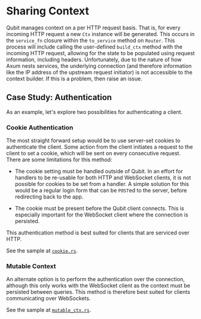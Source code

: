 # Sharing Context

Qubit manages context on a per HTTP request basis. That is, for every incoming HTTP request a new
`Ctx` instance will be generated. This occurs in the `service_fn` closure within the `to_service`
method on `Router`. This process will include calling the user-defined `build_ctx` method with the
incoming HTTP request, allowing for the state to be populated using request information, including
headers. Unfortunately, due to the nature of how Axum nests services, the underlying connection
(and therefore information like the IP address of the upstream request initiator) is not accessible
to the context builder. If this is a problem, then raise an issue.

## Case Study: Authentication

As an example, let's explore two possibilities for authenticating a client.

### Cookie Authentication

The most straight forward setup would be to use server-set cookies to authenticate the client. Some
action from the client initiates a request to the client to set a cookie, which will be sent on
every consecutive request. There are some limitations for this method:

- The cookie setting must be handled outside of Qubit. In an effort for handlers to be re-usable
  for both HTTP and WebSocket clients, it is not possible for cookies to be set from a handler. A
  simple solution for this would be a regular login form that can be `POST`ed to the server, before
  redirecting back to the app.

- The cookie must be present before the Qubit client connects. This is especially important for the
  WebSocket client where the connection is persisted.

This authentication method is best suited for clients that are serviced over HTTP.

See the sample at [`cookie.rs`](../examples/authentication/src/cookie.rs).

### Mutable Context

An alternate option is to perform the authentication over the connection, although this only works
with the WebSocket client as the context must be persisted between queries. This method is
therefore best suited for clients communicating over WebSockets.

See the sample at [`mutable_ctx.rs`](../examples/authentication/src/mutable_ctx.rs).
